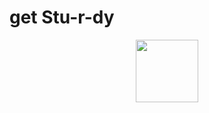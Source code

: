# get Stu-r-dy

<div id="header" align="center">
  <img src="https://media1.tenor.com/m/cimON71LplcAAAAd/imdontai-kai-cenat.gif" width="100"/>
</div>
